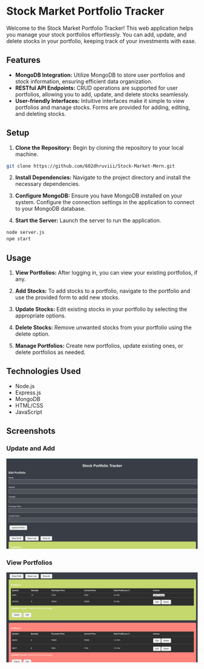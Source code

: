 # Stock Market Portfolio Tracker

Welcome to the Stock Market Portfolio Tracker! This web application helps you manage your stock portfolios effortlessly. You can add, update, and delete stocks in your portfolio, keeping track of your investments with ease.

## Features

- **MongoDB Integration:** Utilize MongoDB to store user portfolios and stock information, ensuring efficient data organization.
- **RESTful API Endpoints:** CRUD operations are supported for user portfolios, allowing you to add, update, and delete stocks seamlessly.
- **User-friendly Interfaces:** Intuitive interfaces make it simple to view portfolios and manage stocks. Forms are provided for adding, editing, and deleting stocks.

## Setup

1. **Clone the Repository:** Begin by cloning the repository to your local machine.
```bash
git clone https://github.com/602dhruviii/Stock-Market-Mern.git
```

2. **Install Dependencies:** Navigate to the project directory and install the necessary dependencies.

3. **Configure MongoDB:** Ensure you have MongoDB installed on your system. Configure the connection settings in the application to connect to your MongoDB database.

4. **Start the Server:** Launch the server to run the application.

```bash 
node server.js 
npm start
```

## Usage

1. **View Portfolios:** After logging in, you can view your existing portfolios, if any.

2. **Add Stocks:** To add stocks to a portfolio, navigate to the portfolio and use the provided form to add new stocks.

3. **Update Stocks:** Edit existing stocks in your portfolio by selecting the appropriate options.

4. **Delete Stocks:** Remove unwanted stocks from your portfolio using the delete option.

5. **Manage Portfolios:** Create new portfolios, update existing ones, or delete portfolios as needed.

## Technologies Used

- Node.js
- Express.js
- MongoDB
- HTML/CSS
- JavaScript

## Screenshots
### Update and Add
![photo1](./Images/photo1.png)

### View Portfolios
![photo2](./Images/photo2.png)
